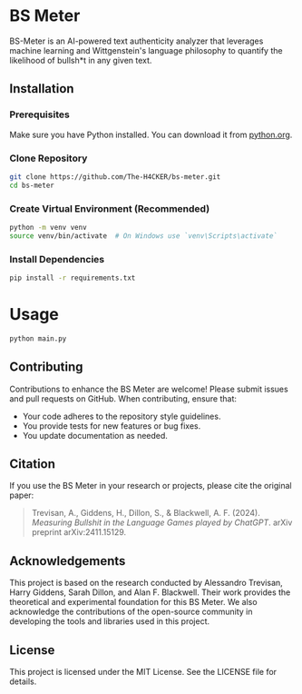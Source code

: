 # BS Meter

BS-Meter is an AI-powered text authenticity analyzer that leverages machine learning and Wittgenstein's language philosophy to quantify the likelihood of bullsh*t in any given text.

## Installation

### Prerequisites
Make sure you have Python installed. You can download it from [python.org](https://www.python.org/).

### Clone Repository
```bash
git clone https://github.com/The-H4CKER/bs-meter.git
cd bs-meter
```

### Create Virtual Environment (Recommended)
```bash
python -m venv venv
source venv/bin/activate  # On Windows use `venv\Scripts\activate`
```

### Install Dependencies
```bash
pip install -r requirements.txt
```

# Usage
```bash
python main.py
```

## Contributing

Contributions to enhance the BS Meter are welcome! Please submit issues and pull requests on GitHub. When contributing, ensure that:
- Your code adheres to the repository style guidelines.
- You provide tests for new features or bug fixes.
- You update documentation as needed.

## Citation

If you use the BS Meter in your research or projects, please cite the original paper:

> Trevisan, A., Giddens, H., Dillon, S., & Blackwell, A. F. (2024). *Measuring Bullshit in the Language Games played by ChatGPT*. arXiv preprint arXiv:2411.15129.

## Acknowledgements

This project is based on the research conducted by Alessandro Trevisan, Harry Giddens, Sarah Dillon, and Alan F. Blackwell. Their work provides the theoretical and experimental foundation for this BS Meter. We also acknowledge the contributions of the open-source community in developing the tools and libraries used in this project.

## License

This project is licensed under the MIT License. See the LICENSE file for details.
